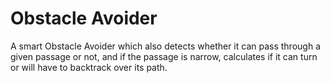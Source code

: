 # Obstacle Avoider
A smart Obstacle Avoider which also detects whether it can pass through a given passage or not, and if the passage is narrow, calculates if it can turn or will have to backtrack over its path.
